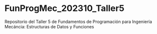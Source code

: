 # FunProgMec_202310_Taller5
 Repositorio del Taller 5 de Fundamentos de Programación para Ingeniería Mecáncia: Estructuras de Datos y Funciones
